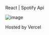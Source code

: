 React | Spotify Api

![image](https://github.com/user-attachments/assets/db2ff6b6-b492-4c42-8178-5bdce1bf81d3)


Hosted by Vercel
